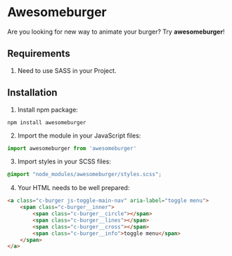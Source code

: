 # Awesomeburger
Are you looking for new way to animate your burger? Try **awesomeburger**!

## Requirements

1. Need to use SASS in your Project.

## Installation

1. Install npm package:

```shell
npm install awesomeburger
```

2. Import the module in your JavaScript files:
```js
import awesomeburger from 'awesomeburger'
```

3. Import styles in your SCSS files:

```css
@import "node_modules/awesomeburger/styles.scss";
```

4. Your HTML needs to be well prepared:
```html
<a class="c-burger js-toggle-main-nav" aria-label="toggle menu">
    <span class="c-burger__inner">
        <span class="c-burger__circle"></span>
        <span class="c-burger__lines"></span>
        <span class="c-burger__cross"></span>
        <span class="c-burger__info">toggle menu</span>
    </span>
</a>
```
